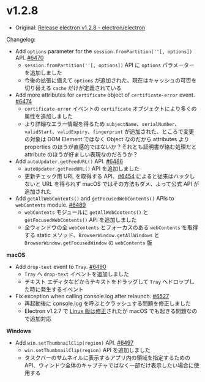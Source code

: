 # v1.2.8

* Original: [Release electron v1.2.8 - electron/electron](https://github.com/electron/electron/releases/tag/v1.2.8)

Changelog:

* Add `options` parameter for the `session.fromPartition(''[, options])` API. [#6470](https://github.com/electron/electron/pull/6470)
  * `session.fromPartition(''[, options])` API に `options` パラメーターを追加しました
  * 今後の拡張に備えて `options` が追加された、現在はキャッシュの可否を切り替える `cache` だけが定義されている
* Add more attributes for `certificate` object of `certificate-error` event. [#6474](https://github.com/electron/electron/pull/6474)
  * `certificate-error` イベントの `certificate` オブジェクトにより多くの属性を追加しました
  * より詳細なエラー情報を得るため `subjectName`、`serialNumber`、`validStart`、`validExpiry`、`fingerprint` が追加された、ところで変更の対象は DOM Element ではなく Object なのだから attributes より properties のほうが直感的ではないか？それとも証明書が絡む処理だと attribute のほうが好ましい表現なのだろうか？
* Add `autoUpdater.getFeedURL()` API. [#6486](https://github.com/electron/electron/pull/6486)
  * `autoUpdater.getFeedURL()` API を追加しました
  * 更新チェック用 URL を取得する API、[#6454](https://github.com/electron/electron/issues/6454) によると従来はハックしないと URL を得られず macOS ではその方法もダメ、よって公式 API が追加された
* Add `getAllWebContents()` and `getFocusedWebContents()` APIs to `webContents` module. [#6489](https://github.com/electron/electron/pull/6489)
  * `webContents` モジュールに `getAllWebContents()` と `getFocusedWebContents()` API を追加しました
  * 全ウィンドウの全 `webContents` とフォーカスのある `webContents` を取得する static メソッド、`BrowserWindow.getAllWindows` と `BrowserWindow.getFocusedWindow` の `webContents` 版

**macOS**

* Add `drop-text` event to `Tray`. [#6490](https://github.com/electron/electron/pull/6490)
  * `Tray` へ `drop-text` イベントを追加しました
  * テキスト エディタなどからテキストをドラッグして `Tray` へドロップした時に発生するイベント
* Fix exception when calling console.log after relaunch. [#6527](https://github.com/electron/electron/pull/6527)
  * 再起動後に console.log を呼ぶとクラッシュする問題を修正しました
  * Electron v1.2.7 で [Linux 版は修正](https://github.com/electron/electron/pull/6466)されたが macOS でも起きる問題なので追加対応

**Windows**

* Add `win.setThumbnailClip(region)` API. [#6497](https://github.com/electron/electron/pull/6497)
  * `win.setThumbnailClip(region)` API を追加しました
  * タスクバーのサムネイルに表示するアプリ内の領域を指定するための API、ウィンドウ全体のキャプチャではなく一部だけ表示したい場合に使用する
